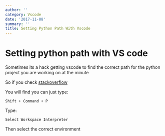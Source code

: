 ```yaml
---
author: ''
category: Vscode
date: '2017-11-08'
summary: ''
title: Setting Python Path With Vscode
---
```

# Setting python path with VS code

Sometimes its a hack getting vscode to find the correct path for the python project you are working on at the minute

So if you check [stackoverflow](https://stackoverflow.com/questions/37642045/use-virtualenv-with-python-with-visual-studio-code-in-ubuntu)

You will find you can just type:

    Shift + Command + P

Type:

    Select Workspace Interpreter

Then select the correct environment